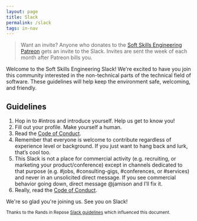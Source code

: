 ```yaml
---
layout: page
title: Slack
permalink: /slack
tags: in-nav
---
```


> Want an invite? Anyone who donates to the [Soft Skills Engineering Patreon](https://www.patreon.com/SoftSkillsEng) gets an invite to the Slack. Invites are sent the week of each month after Patreon bills you.

Welcome to the Soft Skills Engineering Slack! We're excited to have you join this community interested in the non-technical parts of the technical field of software. These guidelines will help keep the environment safe, welcoming, and friendly.

## Guidelines
1. Hop in to #intros and introduce yourself. Help us get to know you!
2. Fill out your profile. Make yourself a human.
3. Read the [Code of Conduct](/code-of-conduct).
4. Remember that everyone is welcome to contribute regardless of experience level or background. If you just want to hang back and lurk, that’s cool too.
5. This Slack is not a place for commercial activity (e.g. recruiting, or marketing your product/conference) except in channels dedicated to that purpose (e.g. #jobs, #consulting-gigs, #conferences, or #services) and never in an unsolicited direct message. If you see commercial behavior going down, direct message @jamison and I’ll fix it.
6. Really, read the [Code of Conduct](/code-of-conduct).

We're so glad you're joining us. See you on Slack!

<small>Thanks to the Rands in Repose [Slack guidelines](https://randsinrepose.com/welcome-to-rands-leadership-slack/) which influenced this document.</small>
